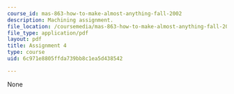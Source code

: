 ```yaml
---
course_id: mas-863-how-to-make-almost-anything-fall-2002
description: Machining assignment.
file_location: /coursemedia/mas-863-how-to-make-almost-anything-fall-2002/6c971e8805ffda739bb8c1ea5d438542_assignment4.pdf
file_type: application/pdf
layout: pdf
title: Assignment 4
type: course
uid: 6c971e8805ffda739bb8c1ea5d438542

---
```

None